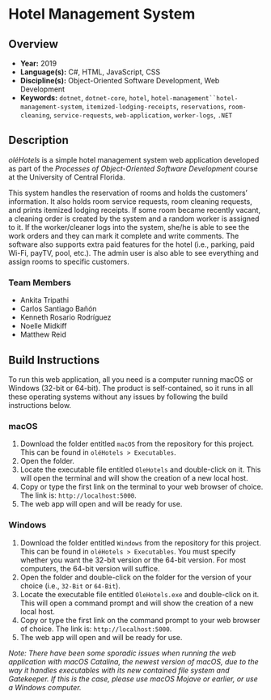 # Hotel Management System

## Overview

- **Year:** 2019
- **Language(s):** C#, HTML, JavaScript, CSS
- **Discipline(s):** Object-Oriented Software Development, Web Development
- **Keywords:** `dotnet`, `dotnet-core`, `hotel`, `hotel-management``hotel-management-system`, `itemized-lodging-receipts`, `reservations`, `room-cleaning`, `service-requests`, `web-application`, `worker-logs`, `.NET`

## Description

*oléHotels* is a simple hotel management system web application developed as part of the *Processes of Object-Oriented Software Development* course at the University of Central Florida.

This system handles the reservation of rooms and holds the customers’ information. It also holds room service requests, room cleaning requests, and prints itemized lodging receipts. If some room became recently vacant, a cleaning order is created by the system and a random worker is assigned to it. If the worker/cleaner logs into the system, she/he is able to see the work orders and they can mark it complete and write comments. The software also supports extra paid features for the hotel (i.e., parking, paid Wi-Fi, payTV, pool, etc.). The admin user is also able to see everything and assign rooms to specific customers.

### Team Members

- Ankita Tripathi
- Carlos Santiago Bañón
- Kenneth Rosario Rodríguez
- Noelle Midkiff
- Matthew Reid

## Build Instructions

To run this web application, all you need is a computer running macOS or Windows (32-bit or 64-bit). The product is self-contained, so it runs in all these operating systems without any issues by following the build instructions below.

### macOS

1. Download the folder entitled `macOS` from the repository for this project. This can be
found in `oléHotels > Executables`.
2. Open the folder.
3. Locate the executable file entitled `OleHotels` and double-click on it. This will open the
terminal and will show the creation of a new local host.
4. Copy or type the first link on the terminal to your web browser of choice. The link is:
`http://localhost:5000`.
5. The web app will open and will be ready for use.

### Windows

1. Download the folder entitled `Windows` from the repository for this project. This can
be found in `oléHotels > Executables`. You must specify whether you want the 32-bit
version or the 64-bit version. For most computers, the 64-bit version will suffice.
2. Open the folder and double-click on the folder for the version of your choice (i.e., `32-Bit`
or `64-Bit`).
3. Locate the executable file entitled `OleHotels.exe` and double-click on it. This will open a
command prompt and will show the creation of a new local host.
4. Copy or type the first link on the command prompt to your web browser of choice. The
link is: `http://localhost:5000`.
5. The web app will open and will be ready for use.

*Note: There have been some sporadic issues when running the web application with macOS Catalina, the newest version of macOS, due to the way it handles executables with its new contained file system and Gatekeeper. If this is the case, please use macOS Mojave or earlier, or use a Windows computer.*

